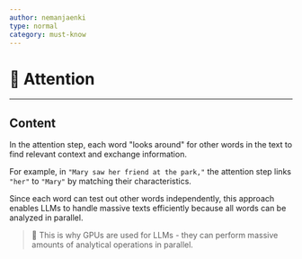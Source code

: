 ```yaml
---
author: nemanjaenki
type: normal
category: must-know
---
```


# 👀 Attention

---

## Content

In the attention step, each word "looks around" for other words in the text to find relevant context and exchange information.

For example, in `"Mary saw her friend at the park,"` the attention step links `"her"` to `"Mary"` by matching their characteristics.

Since each word can test out other words independently, this approach enables LLMs to handle massive texts efficiently because all words can be analyzed in parallel.

> 🚀 This is why GPUs are used for LLMs - they can perform massive amounts of analytical operations in parallel.